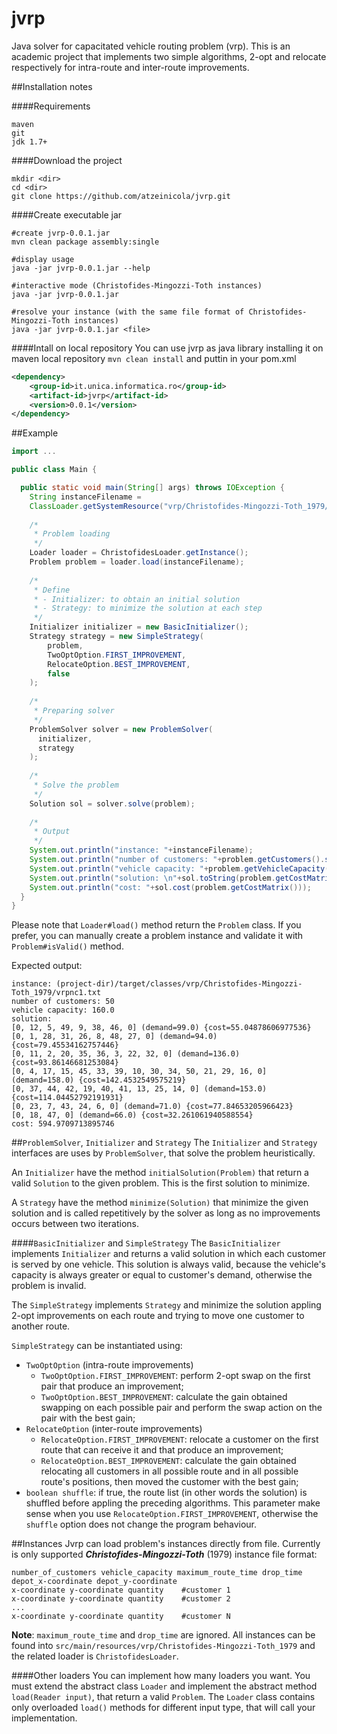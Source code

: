 # jvrp
Java solver for capacitated vehicle routing problem (vrp). This is an academic project that implements two simple algorithms, 2-opt and relocate respectively for intra-route and 
inter-route improvements.

##Installation notes

####Requirements
```
maven
git
jdk 1.7+
```

####Download the project
```
mkdir <dir>
cd <dir>
git clone https://github.com/atzeinicola/jvrp.git
```

####Create executable jar
```
#create jvrp-0.0.1.jar
mvn clean package assembly:single

#display usage
java -jar jvrp-0.0.1.jar --help

#interactive mode (Christofides-Mingozzi-Toth instances)
java -jar jvrp-0.0.1.jar

#resolve your instance (with the same file format of Christofides-Mingozzi-Toth instances)
java -jar jvrp-0.0.1.jar <file>
```

####Intall on local repository
You can use jvrp as java library installing it on maven local repository `mvn clean install` and puttin in your pom.xml
```xml
<dependency>
	<group-id>it.unica.informatica.ro</group-id>
	<artifact-id>jvrp</artifact-id>
	<version>0.0.1</version>
</dependency>
```

##Example
```java
import ...

public class Main {

  public static void main(String[] args) throws IOException {
    String instanceFilename = 
    ClassLoader.getSystemResource("vrp/Christofides-Mingozzi-Toth_1979/vrpnc1.txt").getFile();
    
    /*
     * Problem loading
     */
    Loader loader = ChristofidesLoader.getInstance();
    Problem problem = loader.load(instanceFilename);
    
    /*
     * Define 
     * - Initializer: to obtain an initial solution
     * - Strategy: to minimize the solution at each step
     */
    Initializer initializer = new BasicInitializer();
    Strategy strategy = new SimpleStrategy(
        problem, 
        TwoOptOption.FIRST_IMPROVEMENT,
        RelocateOption.BEST_IMPROVEMENT,
        false
    );
    
    /*
     * Preparing solver
     */
    ProblemSolver solver = new ProblemSolver(
      initializer,
      strategy
    );
    
    /*
     * Solve the problem
     */
    Solution sol = solver.solve(problem);
    
    /*
     * Output
     */
    System.out.println("instance: "+instanceFilename);
    System.out.println("number of customers: "+problem.getCustomers().size());
    System.out.println("vehicle capacity: "+problem.getVehicleCapacity());
    System.out.println("solution: \n"+sol.toString(problem.getCostMatrix()));
    System.out.println("cost: "+sol.cost(problem.getCostMatrix()));
  } 
}
```
Please note that `Loader#load()` method return the `Problem` class. If you prefer, you can manually create a problem instance and validate it with `Problem#isValid()` method.

Expected output:
```
instance: (project-dir)/target/classes/vrp/Christofides-Mingozzi-Toth_1979/vrpnc1.txt
number of customers: 50
vehicle capacity: 160.0
solution: 
[0, 12, 5, 49, 9, 38, 46, 0] (demand=99.0) {cost=55.04878606977536}
[0, 1, 28, 31, 26, 8, 48, 27, 0] (demand=94.0) {cost=79.45534162757446}
[0, 11, 2, 20, 35, 36, 3, 22, 32, 0] (demand=136.0) {cost=93.86146681253084}
[0, 4, 17, 15, 45, 33, 39, 10, 30, 34, 50, 21, 29, 16, 0] (demand=158.0) {cost=142.4532549575219}
[0, 37, 44, 42, 19, 40, 41, 13, 25, 14, 0] (demand=153.0) {cost=114.04452792191931}
[0, 23, 7, 43, 24, 6, 0] (demand=71.0) {cost=77.84653205966423}
[0, 18, 47, 0] (demand=66.0) {cost=32.261061940588554}
cost: 594.9709713895746
```

##`ProblemSolver`, `Initializer` and `Strategy`
The `Initializer` and `Strategy` interfaces are uses by `ProblemSolver`, that solve the problem heuristically.

An `Initializer` have the method `initialSolution(Problem)` that return a valid `Solution` to the given problem. This is the first solution to minimize.

A `Strategy` have the method `minimize(Solution)` that minimize the given solution and is called repetitively by the solver as long as no improvements occurs between two iterations.

####`BasicInitializer` and `SimpleStrategy`
The `BasicInitializer` implements `Initializer` and returns a valid solution in which each customer is served by one vehicle. This solution is always valid, because the vehicle's capacity is always greater or equal to customer's demand, otherwise the problem is invalid.

The `SimpleStrategy` implements `Strategy` and minimize the solution appling 2-opt improvements on each route and trying to move one customer to another route.

`SimpleStrategy` can be instantiated using:
- `TwoOptOption` (intra-route improvements)
  - `TwoOptOption.FIRST_IMPROVEMENT`: perform 2-opt swap on the first pair that produce an improvement;
  - `TwoOptOption.BEST_IMPROVEMENT`: calculate the gain obtained swapping on each possible pair and perform the swap action on the pair with the best gain;
- `RelocateOption` (inter-route improvements)
  - `RelocateOption.FIRST_IMPROVEMENT`: relocate a customer on the first route that can receive it and that produce an improvement;
  - `RelocateOption.BEST_IMPROVEMENT`: calculate the gain obtained relocating all customers in all possible route and in all possible route's positions, then moved the customer with the best gain;
- `boolean shuffle`: if true, the route list (in other words the solution) is shuffled before appling the preceding algorithms. This parameter make sense when you use `RelocateOption.FIRST_IMPROVEMENT`, otherwise the `shuffle` option does not change the program behaviour.

##Instances
Jvrp can load problem's instances directly from file. Currently is only supported **_Christofides-Mingozzi-Toth_** (1979) instance file format:
```
number_of_customers vehicle_capacity maximum_route_time drop_time
depot_x-coordinate depot_y-coordinate
x-coordinate y-coordinate quantity    #customer 1
x-coordinate y-coordinate quantity    #customer 2
...
x-coordinate y-coordinate quantity    #customer N
```
**Note**: `maximum_route_time` and `drop_time` are ignored.
All instances can be found into `src/main/resources/vrp/Christofides-Mingozzi-Toth_1979` and the related loader is `ChristofidesLoader`.

####Other loaders
You can implement how many loaders you want. You must extend the abstract class `Loader` and implement the abstract method `load(Reader input)`, that return a valid `Problem`. The `Loader` class contains only overloaded `load()` methods for different input type, that will call your implementation.
